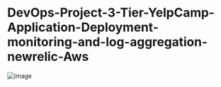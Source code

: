 # DevOps-Project-3-Tier-YelpCamp-Application-Deployment-monitoring-and-log-aggregation-newrelic-Aws
![image](https://github.com/user-attachments/assets/2a01ff97-e079-4ac9-b427-db13fc73fc56)

